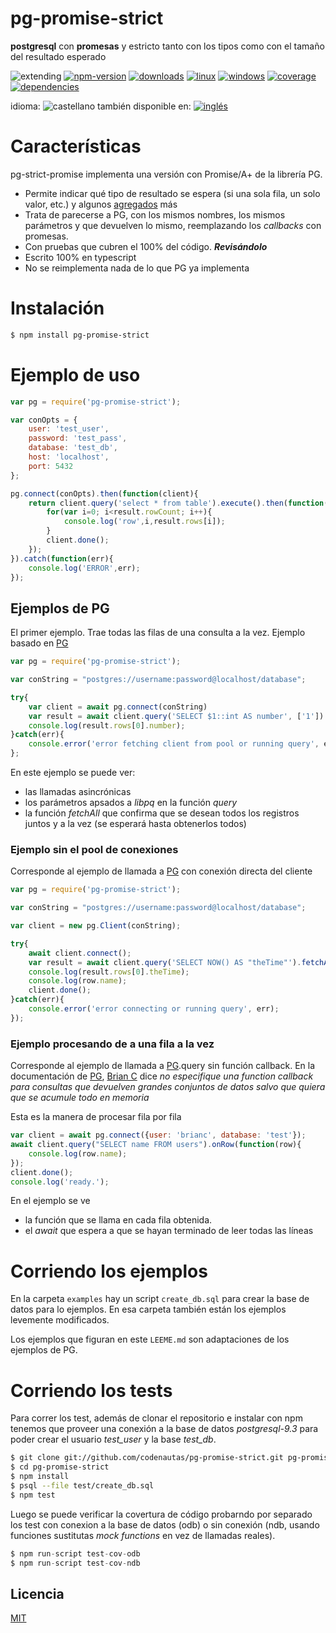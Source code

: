 <!--multilang v0 es:LEEME.md en:README.md -->
# pg-promise-strict

<!--lang:es-->
**postgresql** con **promesas** y estricto tanto con los tipos como con el tamaño del resultado esperado

<!--lang:en--]
postgresql with promises and strict types and returning size of results

[!--lang:*-->

<!-- cucardas -->
![extending](https://img.shields.io/badge/stability-extending-orange.svg)
[![npm-version](https://img.shields.io/npm/v/pg-promise-strict.svg)](https://npmjs.org/package/pg-promise-strict)
[![downloads](https://img.shields.io/npm/dm/pg-promise-strict.svg)](https://npmjs.org/package/pg-promise-strict)
[![linux](https://img.shields.io/travis/codenautas/pg-promise-strict/master.svg)](https://travis-ci.org/codenautas/pg-promise-strict)
[![windows](https://ci.appveyor.com/api/projects/status/github/codenautas/pg-promise-strict?svg=true)](https://ci.appveyor.com/project/codenautas/pg-promise-strict)
[![coverage](https://img.shields.io/coveralls/codenautas/pg-promise-strict/master.svg)](https://coveralls.io/r/codenautas/pg-promise-strict)
[![dependencies](https://img.shields.io/david/codenautas/pg-promise-strict.svg)](https://david-dm.org/codenautas/pg-promise-strict)

<!--multilang buttons-->

idioma: ![castellano](https://raw.githubusercontent.com/codenautas/multilang/master/img/lang-es.png)
también disponible en:
[![inglés](https://raw.githubusercontent.com/codenautas/multilang/master/img/lang-en.png)](README.md)

<!--lang:es-->

# Características

pg-strict-promise implementa una versión con Promise/A+ de la librería PG.
 * Permite indicar qué tipo de resultado se espera (si una sola fila, un solo valor, etc.) y algunos [agregados](docs/agregados.md) más
 * Trata de parecerse a PG, con los mismos nombres, los mismos parámetros y que devuelven lo mismo, reemplazando los *callbacks* con promesas.
 * Con pruebas que cubren el 100% del código. ***Revisándolo***
 * Escrito 100% en typescript
 * No se reimplementa nada de lo que PG ya implementa

<!--lang:en--]

# Features

PG Promise/A+ in the strict way:
 * The same functions, with the same name and same retunrs that in PG, but without callbacks
 * covers 100% by test.
 * 100% coded in typescript
 * No reimplement nothing that PG does
 * Some [additions](docs/additions.md) for comfort

<!--lang:es-->

# Instalación

<!--lang:en--]

# Install

[!--lang:*-->

```sh
$ npm install pg-promise-strict
```

<!--lang:es-->

# Ejemplo de uso

<!--lang:en--]

# Use example

[!--lang:*-->

```js 
var pg = require('pg-promise-strict');

var conOpts = {
    user: 'test_user',
    password: 'test_pass',
    database: 'test_db',
    host: 'localhost',
    port: 5432
};

pg.connect(conOpts).then(function(client){
    return client.query('select * from table').execute().then(function(result){
        for(var i=0; i<result.rowCount; i++){
            console.log('row',i,result.rows[i]);
        }
        client.done();
    });
}).catch(function(err){
    console.log('ERROR',err);
});
```

<!--lang:es-->

## Ejemplos de PG

El primer ejemplo. Trae todas las filas de una consulta a la vez. Ejemplo basado en [PG](https://www.npmjs.com/package/pg#client-pooling)

<!--lang:en--]

## Examples of PG

The first easy example. One simple query that returns all rows. Example based in [PG](https://www.npmjs.com/package/pg#client-pooling)

[!--lang:*-->

```js
var pg = require('pg-promise-strict');

var conString = "postgres://username:password@localhost/database";

try{ 
    var client = await pg.connect(conString)
    var result = await client.query('SELECT $1::int AS number', ['1']).fetchAll();
    console.log(result.rows[0].number);
}catch(err){
    console.error('error fetching client from pool or running query', err);
};
```

<!--lang:es-->

En este ejemplo se puede ver:
 * las llamadas asincrónicas
 * los parámetros apsados a *libpq* en la función *query*
 * la función *fetchAll* que confirma que se desean todos los registros juntos y a la vez (se esperará hasta obtenerlos todos)

<!--lang:en--]

In this example you see:
 * async calls
 * parameters passed to *libpq* in the query function
 * the *fetchAll* function that convirms that you want all rows.

<!--lang:es-->

### Ejemplo sin el pool de conexiones

Corresponde al ejemplo de llamada a [PG](https://github.com/brianc/node-postgres#client-instance)
con conexión directa del cliente

<!--lang:en--]

### Example without connection pool

Corresponds to calls to [PG](https://github.com/brianc/node-postgres#client-instance) 
direct client instance

[!--lang:*-->

```js
var pg = require('pg-promise-strict');

var conString = "postgres://username:password@localhost/database";

var client = new pg.Client(conString);

try{
    await client.connect();
    var result = await client.query('SELECT NOW() AS "theTime"').fetchAll();
    console.log(result.rows[0].theTime);
    console.log(row.name);
    client.done();
}catch(err){
    console.error('error connecting or running query', err);
});
```

<!--lang:es-->

### Ejemplo procesando de a una fila a la vez

Corresponde al ejemplo de llamada a [PG](https://github.com/brianc/node-postgres/wiki/Client#simple-query-without-callback).query 
sin función callback. En la documentación de [PG](https://github.com/brianc/node-postgres/wiki/Client#parameters-1),
[Brian C](https://github.com/brianc) dice *no especifique una function callback para consultas que devuelven grandes conjuntos de datos salvo que quiera que se acumule todo en memoria*
 
Esta es la manera de procesar fila por fila

<!--lang:en--]

### Example with fetch row by row

Corresponds to calls to [PG](https://github.com/brianc/node-postgres/wiki/Client#simple-query-without-callback).query 
without callback. In [PG](https://github.com/brianc/node-postgres/wiki/Client#parameters-1) documentation 
[Brian C](https://github.com/brianc) says *do not provide callback function for large result sets unless you're okay with loading the entire result set into memory*
 
This is the way for process data row by row
 
[!--lang:*-->

```js
var client = await pg.connect({user: 'brianc', database: 'test'});
await client.query("SELECT name FROM users").onRow(function(row){
    console.log(row.name);
});
client.done();
console.log('ready.');
```

<!--lang:es-->

En el ejemplo se ve 
  * la función que se llama en cada fila obtenida. 
  * el *await* que espera a que se hayan terminado de leer todas las líneas

<!--lang:en--]

In this example you see:
  * the on-row callback
  * the *await* until the query has finished

<!--lang:es-->

# Corriendo los ejemplos

En la carpeta `examples` hay un script `create_db.sql` para crear la base de datos para lo ejemplos. 
En esa carpeta también están los ejemplos levemente modificados. 

Los ejemplos que figuran en este `LEEME.md` son adaptaciones de los ejemplos de PG.

<!--lang:en--]

# Running the examples

In the `examples` directory the `create_db.sql` script can be used to create de test database.
In the same directory there are the example slightly modified. 

[!--lang:es-->

# Corriendo los tests

Para correr los test, además de clonar el repositorio e instalar con npm
tenemos que proveer una conexión a la base de datos *postgresql-9.3* para
poder crear el usuario *test_user* y la base *test_db*.

<!--lang:en--]

# Running tests

Clone the repository and install the developer dependencies in then normal way. 
You must provide a *postgresql-9.3* instalation for create a *test_db*.
Then you can test pg-promise-strict
 
[!--lang:*-->

```sh
$ git clone git://github.com/codenautas/pg-promise-strict.git pg-promise-strict
$ cd pg-promise-strict 
$ npm install
$ psql --file test/create_db.sql
$ npm test
```

<!--lang:es-->

Luego se puede verificar la covertura de código probarndo por separado los test con conexion a la base de datos (odb) 
o sin conexión (ndb, usando funciones sustitutas *mock functions* en vez de llamadas reales). 

<!--lang:en--]

Then you can also check coverage separadly: with only real db or with no-db (with mock functions). 

[!--lang:*-->

```js
$ npm run-script test-cov-odb
$ npm run-script test-cov-ndb
```

<!--lang:es-->

## Licencia

<!--lang:en--]

## License

[!--lang:*-->

[MIT](LICENSE)
